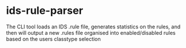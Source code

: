 # ids-rule-parser
The CLI tool loads an IDS .rule file, generates statistics on the rules, and then will output a new .rules file organised into enabled/disabled rules based on the users classtype selection
